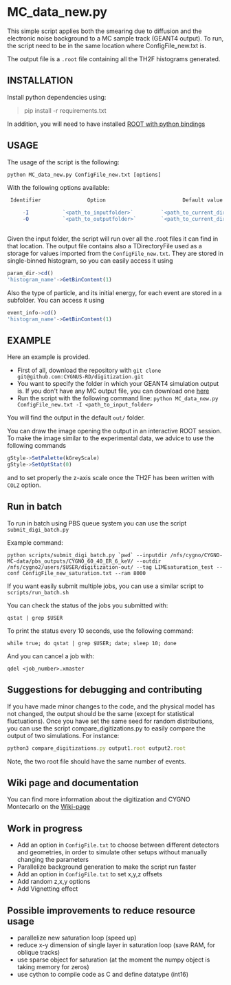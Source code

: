 MC_data_new.py
===============
This simple script applies both the smearing due to diffusion and the electronic noise background to a MC sample track (GEANT4 output).
To run, the script need to be in the same location where ConfigFile_new.txt is.

The output file is a `.root` file containing all the TH2F histograms generated.

INSTALLATION
------------
Install python dependencies using:

> pip install -r requirements.txt

In addition, you will need to have installed [ROOT with python bindings](https://root.cern/install/)

USAGE
-----
The usage of the script is the following:

`python MC_data_new.py ConfigFile_new.txt [options]`

With the following options available:

```Javascript
 Identifier               Option                         Default value
 
     -I           `<path_to_inputfolder>`         `<path_to_current_directory>+src/`
     -O           `<path_to_outputfolder>`        `<path_to_current_directory>+out/`
     
```
Given the input folder, the script will run over all the .root files it can find in that location.
The output file contains also a TDirectoryFile used as a storage for values imported from the `ConfigFile_new.txt`. They are stored in single-binned histogram, so you can easily access it using
```Javascript
param_dir->cd()
'histogram_name'->GetBinContent(1)
```
Also the type of particle, and its initial energy, for each event are stored in a subfolder. You can access it using

```Javascript
event_info->cd()
'histogram_name'->GetBinContent(1)
```

EXAMPLE
--------
Here an example is provided.

+ First of all, download the repository with `git clone git@github.com:CYGNUS-RD/digitization.git`
+ You want to specify the folder in which your GEANT4 simulation output is. If you don't have any MC output file, you can download one [here](https://drive.google.com/open?id=1hut-cRycXGwYfO5eJLUXaKKzAwQU_i0p)
+ Run the script with the following command line: `python MC_data_new.py ConfigFile_new.txt -I <path_to_input_folder>`

You will find the output in the default `out/` folder.

You can draw the image opening the output in an interactive ROOT session. To make the image similar to the experimental data, we advice to use the following commands

```Javascript
gStyle->SetPalette(kGreyScale)
gStyle->SetOptStat(0)
```
and to set properly the z-axis scale once the TH2F has been written with `COLZ` option.

Run in batch
-------------
To run in batch using PBS queue system you can use the script `submit_digi_batch.py`

Example command:

```
python scripts/submit_digi_batch.py `pwd` --inputdir /nfs/cygno/CYGNO-MC-data/pbs_outputs/CYGNO_60_40_ER_6_keV/ --outdir /nfs/cygno2/users/$USER/digitization-out/ --tag LIMEsaturation_test --conf ConfigFile_new_saturation.txt --ram 8000
```
If you want easily submit multiple jobs, you can use a similar script to `scripts/run_batch.sh` 

You can check the status of the jobs you submitted with:

```
qstat | grep $USER
```

To print the status every 10 seconds, use the following command:

```
while true; do qstat | grep $USER; date; sleep 10; done
```

And you can cancel a job with:

```
qdel <job_number>.xmaster
```

Suggestions for debugging and contributing
------------
If you have made minor changes to the code, and the physical model has not changed, the output should be the same (except for statistical fluctuations). 
Once you have set the same seed for random distributions, you can use the script compare_digitizations.py to easily compare the output of two simulations. For instance: 

```Javascript
python3 compare_digitizations.py output1.root output2.root
```

Note, the two root file should have the same number of events.

Wiki page and documentation
------------
You can find more information about the digitization and CYGNO Montecarlo on the [Wiki-page](https://github.com/CYGNUS-RD/WIKI-documentation/wiki/Digitization) 


Work in progress
------------
+ Add an option in `ConfigFile.txt` to choose between different detectors and geometries, in order to simulate other setups without manually changing the parameters
+ Parallelize background generation to make the script run faster
+ Add an option in `ConfigFile.txt` to set x,y,z offsets
+ Add random z,x,y options
+ Add Vignetting effect

Possible improvements to reduce resource usage
------------
+ parallelize new saturation loop (speed up)
+ reduce x-y dimension of single layer in saturation loop (save RAM, for oblique tracks)
+ use sparse object for saturation (at the moment the numpy object is taking memory for zeros)
+ use cython to compile code as C and define datatype (int16)

